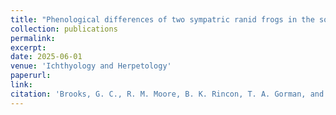 ```yaml
---
title: "Phenological differences of two sympatric ranid frogs in the southeastern United States"
collection: publications
permalink: 
excerpt:
date: 2025-06-01
venue: 'Ichthyology and Herpetology'
paperurl:
link:
citation: 'Brooks, G. C., R. M. Moore, B. K. Rincon, T. A. Gorman, and C.A. Haas. Phenological differences of two sympatric ranid frogs in the southeastern United States. Ichthyology and Herpetology <i>in press</i>'
---
```

